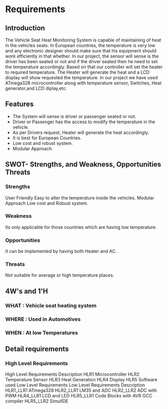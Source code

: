 
# Requirements
## Introduction
The Vehicle Seat Heat Monitoring System is capable of maintaining of heat in the vehicles seats. In European countries, the temperature is very low and any electronic designer should make sure that his equipment should work efficiently in that whether. In our project, the sensor will sense is the driver has been seated or not and if the driver seated then he need to set the temperature accordingly. Based on that our controller will set the heater to required temperature. The Heater will generate the heat and a LCD display will show requested the temperature. In our project we have used ATmega328 microcontroller along with temperature sensor, Switches, Heat generator,and LCD diplay,etc.

## Features
* The System will sense is driver or passenger seated or not.
* Driver or Passenger has the access to modify the temperature in the vehicle.
* As per Drivers request, Heater will generate the heat accordingly.
* It is best for European Countries.
* Low cost and robust system.
* Modular Approach.
## SWOT- Strengths, and Weakness, Opportunities Threats
### Strengths
User Friendly
Easy to alter the temperature inside the vehicles.
Modular Approach
Low cost and Robust system.
### Weakness
Its only applicable for those countries which are having low temperature.
### Opportunities
It can be implemented by having both Heater and AC.
### Threats
Not suitable for average or high temperature places.
## 4W's and 1'H
### WHAT : Vehicle seat heating system
### WHERE : Used in Automotives
### WHEN : At low Temperatures
## Detail requirements
### High Level Requirements
High Level Requirements	Description
HLR1	Microcontroller
HLR2	Temperature Sensor
HLR3	Heat Generation
HLR4	Display
HLR5	Software used
Low Level Requirements
Low Level Requirements	Description
HLR1_LLR1	ATmega328
HLR2_LLR1	LM35 and ADC
HLR2_LLR2	ADC with PWM
HLR4_LLR1	LCD and LED
HLR5_LLR1	Code Blocks with AVR GCC compiler
HLR5_LLR2	SimulIDE
